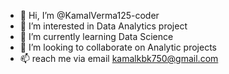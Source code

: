 - 👋 Hi, I’m @KamalVerma125-coder
- 👀 I’m interested in Data Analytics project
- 🌱 I’m currently learning Data Science
- 💞️ I’m looking to collaborate on Analytic projects
- 📫 reach me via email kamalkbk750@gmail.com
<!---
KamalVerma125-coder/KamalVerma125-coder is a ✨ special ✨ repository because its `README.md` (this file) appears on your GitHub profile.
You can click the Preview link to take a look at your changes.
--->
